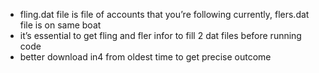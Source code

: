 -	fling.dat file is file of accounts that you’re following currently, flers.dat file is on same boat
-	it’s essential to get fling and fler infor to fill 2 dat files before running code
-	better download in4 from oldest time to get precise outcome
